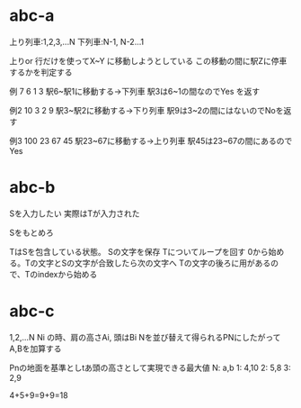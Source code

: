 # abc-a

上り列車:1,2,3,...N
下列車:N-1, N-2...1

上りor 行だけを使ってX~Y に移動しようとしている
この移動の間に駅Zに停車するかを判定する

例
7 6 1 3
駅6~駅1に移動する→下列車
駅3は6~1の間なのでYes を返す

例2
10 3 2 9
駅3~駅2に移動する→下り列車
駅9は3~2の間にはないのでNoを返す

例3
100 23 67 45
駅23~67に移動する→上り列車
駅45は23~67の間にあるのでYes

# abc-b
Sを入力したい
実際はTが入力された

Sをもとめろ

TはSを包含している状態。
Sの文字を保存
Tについてループを回す
0から始める。Tの文字とSの文字が合致したら次の文字へ
Tの文字の後ろに用があるので、Tのindexから始める


# abc-c
1,2,...N
Ni の時、肩の高さAi, 頭はBi
Nを並び替えて得られるPNにしたがってA,Bを加算する

Pnの地面を基準としtあ頭の高さとして実現できる最大値
N: a,b
1: 4,10
2: 5,8
3: 2,9

4+5+9=9+9=18


